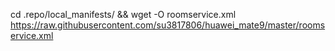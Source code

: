 cd .repo/local_manifests/ && wget -O roomservice.xml https://raw.githubusercontent.com/su3817806/huawei_mate9/master/roomservice.xml
